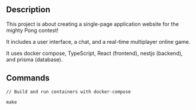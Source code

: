 ## Description

This project is about creating a single-page application website for the mighty Pong contest!

It includes a user interface, a chat, and a real-time multiplayer online game.

It uses docker compose, TypeScript, React (frontend), nestjs (backend), and prisma (database).

## Commands
```
// Build and run containers with docker-compose

make
```
